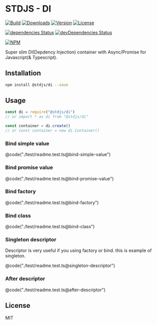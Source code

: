 # STDJS - DI

[![Build](https://img.shields.io/travis/corgidisco/stdjs-di.svg)](https://travis-ci.org/corgidisco/stdjs-di)
[![Downloads](https://img.shields.io/npm/dt/@stdjs/di.svg)](https://npmcharts.com/compare/@stdjs/di?minimal=true)
[![Version](https://img.shields.io/npm/v/@stdjs/di.svg)](https://www.npmjs.com/package/@stdjs/di)
[![License](https://img.shields.io/npm/l/@stdjs/di.svg)](https://www.npmjs.com/package/@stdjs/di)

[![dependencies Status](https://img.shields.io/david/corgidisco/stdjs-di.svg)](https://david-dm.org/corgidisco/stdjs-di)
[![devDependencies Status](https://img.shields.io/david/dev/corgidisco/stdjs-di.svg)](https://david-dm.org/corgidisco/stdjs-di?type=dev)

[![NPM](https://nodei.co/npm/@stdjs/di.png)](https://www.npmjs.com/package/@stdjs/di)

Super slim DI(Depdency Injection) container with Async/Promise for Javascript(& Typescript).

## Installation

```bash
npm install @stdjs/di --save
```

## Usage

```javascript
const di = require("@stdjs/di")
// or import * as di from "@stdjs/di"

const container = di.create()
// or const container = new di.Container()
```

### Bind simple value

@code("./test/readme.test.ts@bind-simple-value")

### Bind promise value

@code("./test/readme.test.ts@bind-promise-value")

### Bind factory

@code("./test/readme.test.ts@bind-factory")

### Bind class

@code("./test/readme.test.ts@bind-class")

### Singleton descriptor

Descriptor is very useful if you using factory or bind. this is example of singleton.

@code("./test/readme.test.ts@singleton-descriptor")

### After descriptor

@code("./test/readme.test.ts@after-descriptor")

## License

MIT
